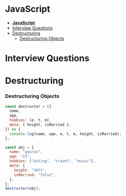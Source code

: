 # **JavaScript**

- [**JavaScript**](#javascript)
- [Interview Questions](#interview-questions)
- [Destructuring](#destructuring)
  - [Destructuring Objects](#destructuring-objects)

# Interview Questions

# Destructuring

### Destructuring Objects

```js
const destructor = ({
  name,
  age,
  hobbies: [e, t, m],
  meta: { height, isMarried },
}) => {
  console.log(name, age, e, t, m, height, isMarried);
};

const obj = {
  name: "gaurav",
  age: "21",
  hobbies: ["eating", "travel", "music"],
  meta: {
    height: "30ft",
    isMarried: "false",
  },
};
destructor(obj);
```
